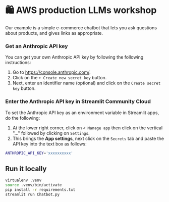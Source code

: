 # 🛍️ AWS production LLMs workshop
Our example is a simple e-commerce chatbot that lets you ask questions about products, and gives links as appropriate.


### Get an Anthropic API key

You can get your own Anthropic API key by following the following instructions:

1. Go to https://console.anthropic.com/.
2. Click on the `+ Create new secret key` button.
3. Next, enter an identifier name (optional) and click on the `Create secret key` button.

### Enter the Anthropic API key in Streamlit Community Cloud

To set the Anthropic API key as an environment variable in Streamlit apps, do the following:

1. At the lower right corner, click on `< Manage app` then click on the vertical "..." followed by clicking on `Settings`.
2. This brings the **App settings**, next click on the `Secrets` tab and paste the API key into the text box as follows:

```sh
ANTHROPIC_API_KEY='xxxxxxxxxx'
```

## Run it locally

```sh
virtualenv .venv
source .venv/bin/activate
pip install -r requirements.txt
streamlit run Chatbot.py
```
